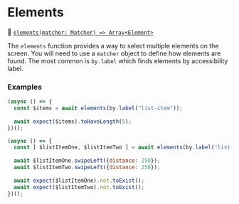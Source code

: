 # Elements

:hammer: [```elements(matcher: Matcher) => Array<Element>```](./)

The `elements` function provides a way to select multiple elements on the screen. You will need to use a `matcher` object to define how elements are found. The most common is `by.label` which finds elements by accessibility label.

### Examples

```javascript
(async () => {
  const $items = await elements(by.label("list-item"));
  
  await expect($items).toHaveLength(5);
})();
```

```javascript
(async () => {
  const [ $listItemOne, $listItemTwo ] = await elements(by.label("list-item"));
  
  await $listItemOne.swipeLeft({distance: 250});
  await $listItemTwo.swipeLeft({distance: 250});
  
  await expect($listItemOne).not.toExist();
  await expect($listItemTwo).not.toExist();
})();
```
